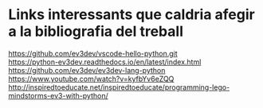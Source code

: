 # Links interessants que caldria afegir a la bibliografia del treball
https://github.com/ev3dev/vscode-hello-python.git <br/>
https://python-ev3dev.readthedocs.io/en/latest/index.html <br/>
https://github.com/ev3dev/ev3dev-lang-python <br/>
https://www.youtube.com/watch?v=kyfbYv6eZQQ <br/>
http://inspiredtoeducate.net/inspiredtoeducate/programming-lego-mindstorms-ev3-with-python/ <br/>
